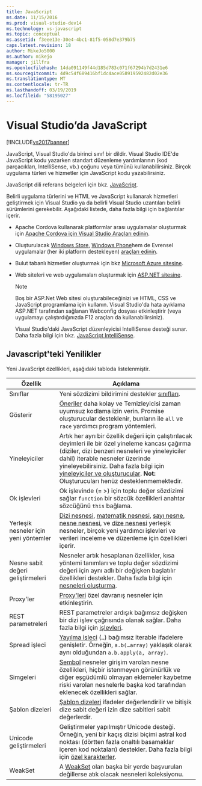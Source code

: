 ```yaml
---
title: JavaScript
ms.date: 11/15/2016
ms.prod: visual-studio-dev14
ms.technology: vs-javascript
ms.topic: conceptual
ms.assetid: f3eee13e-30e4-4bc1-81f5-058d7e379b75
caps.latest.revision: 18
author: MikeJo5000
ms.author: mikejo
manager: jillfra
ms.openlocfilehash: 14da091149f44d185d783c071f67294b7d2431e6
ms.sourcegitcommit: 4d9c54f689416bf1dc4ace058919592482d02e36
ms.translationtype: MT
ms.contentlocale: tr-TR
ms.lasthandoff: 03/19/2019
ms.locfileid: "58195027"
---
```

# <a name="javascript-in-visual-studio"></a>Visual Studio’da JavaScript
[!INCLUDE[vs2017banner](../includes/vs2017banner.md)]

JavaScript, Visual Studio'da birinci sınıf bir dildir. Visual Studio IDE'de JavaScript kodu yazarken standart düzenleme yardımlarının (kod parçacıkları, IntelliSense, vb.) çoğunu veya tümünü kullanabilirsiniz. Birçok uygulama türleri ve hizmetler için JavaScript kodu yazabilirsiniz.

 JavaScript dili referans belgeleri için bkz. [JavaScript](http://msdn.microsoft.com/library/d1et7k7c\(v=vs.94\).aspx).

 Belirli uygulama türlerini ve HTML ve JavaScript kullanarak hizmetleri geliştirmek için Visual Studio ya da belirli Visual Studio uzantıları belirli sürümlerini gerekebilir. Aşağıdaki listede, daha fazla bilgi için bağlantılar içerir.

- Apache Cordova kullanarak platformlar arası uygulamalar oluşturmak için [Apache Cordova için Visual Studio Araçları edinin](http://go.microsoft.com/fwlink/p/?LinkId=397606).

- Oluşturulacak [Windows Store](http://dev.windows.com/develop), [Windows Phone](http://dev.windows.com/develop)hem de Evrensel uygulamalar (her iki platform destekleyen) [araçları edinin](https://developer.microsoft.com/windows/downloads).

- Bulut tabanlı hizmetler oluşturmak için bkz [Microsoft Azure sitesine](http://azure.microsoft.com/documentation/).

- Web siteleri ve web uygulamaları oluşturmak için [ASP.NET sitesine](http://www.asp.net/get-started/websites).

  > [!NOTE]
  >  Boş bir ASP.Net Web sitesi oluşturabileceğinizi ve HTML, CSS ve JavaScript programlama için kullanın. Visual Studio'da hata ayıklama ASP.NET tarafından sağlanan Webconfig dosyası etkinleştirir (veya uygulamayı çalıştırdığınızda F12 araçları da kullanabilirsiniz).

  Visual Studio'daki JavaScript düzenleyicisi IntelliSense desteği sunar. Daha fazla bilgi için bkz. [JavaScript IntelliSense](../ide/javascript-intellisense.md).

## <a name="whats-new-in-javascript"></a>Javascript'teki Yenilikler
 Yeni JavaScript özellikleri, aşağıdaki tabloda listelenmiştir.

|Özellik|Açıklama|
|-------------|-----------------|
|Sınıflar|Yeni sözdizimi bildirimini destekler [sınıfları](https://developer.mozilla.org/docs/Web/JavaScript/Reference/Statements/class).|
|Gösterir|[Öneriler](https://developer.mozilla.org/docs/Web/JavaScript/Reference/Global_Objects/Promise) daha kolay ve Temizleyicisi zaman uyumsuz kodlama izin verin. Promise oluşturucular desteklenir, bunların ile `all` ve `race` yardımcı program yöntemleri.|
|Yineleyiciler|Artık her ayrı bir özellik değeri için çalıştırılacak deyimleri ile bir özel yineleme kancası çağırma (diziler, dizi benzeri nesneleri ve yineleyiciler dahil) iterable nesneler üzerinde yineleyebilirsiniz. Daha fazla bilgi için [yineleyiciler ve oluşturucular](https://developer.mozilla.org/docs/Web/JavaScript/Guide/Iterators_and_Generators). **Not:**  Oluşturucuları henüz desteklenmemektedir.|
|Ok işlevleri|Ok işlevinde (= >) için toplu değer sözdizimi sağlar `function` bir sözcük özellikleri anahtar sözcüğünü `this` bağlama.|
|Yerleşik nesneler için yeni yöntemler|[Dizi nesnesi](https://developer.mozilla.org/docs/Web/JavaScript/Reference/Global_Objects/Array), [matematik nesnesi](https://developer.mozilla.org/docs/Web/JavaScript/Reference/Global_Objects/Math), [sayı nesne](https://developer.mozilla.org/docs/Web/JavaScript/Reference/Global_Objects/Number), [nesne nesnesi](https://developer.mozilla.org/docs/Web/JavaScript/Reference/Global_Objects/Object), ve [dize nesnesi](https://developer.mozilla.org/docs/Web/JavaScript/Reference/Global_Objects/String) yerleşik nesneler, birçok yeni yardımcı işlevleri ve verileri inceleme ve düzenleme için özellikleri içerir.|
|Nesne sabit değeri geliştirmeleri|Nesneler artık hesaplanan özellikler, kısa yöntemi tanımları ve toplu değer sözdizimi değeri için aynı adlı bir değişken başlatılır özellikleri destekler. Daha fazla bilgi için [nesneleri oluşturma](https://developer.mozilla.org/docs/Web/JavaScript/Reference/Global_Objects/Object).|
|Proxy'ler|[Proxy'leri](https://developer.mozilla.org/docs/Web/JavaScript/Reference/Global_Objects/Proxy) özel davranış nesneler için etkinleştirin.|
|REST parametreleri|REST parametreler ardışık bağımsız değişken bir dizi işlev çağrısında olanak sağlar. Daha fazla bilgi için [işlevleri](https://developer.mozilla.org/docs/Web/JavaScript/Reference/Global_Objects/Function).|
|Spread işleci|[Yayılma işleci](https://developer.mozilla.org/docs/Web/JavaScript/Reference/Operators/Spread_operator) (`…`) bağımsız iterable ifadelere genişletir. Örneğin, `a.b(…array)` yaklaşık olarak aynı olduğundan `a.b.apply(a, array)`.|
|Simgeleri|[Sembol](https://developer.mozilla.org/docs/Web/JavaScript/Reference/Global_Objects/Symbol) nesneler girişim varolan nesne özellikleri, hiçbir istenmeyen görünürlük ve diğer eşgüdümlü olmayan eklemeler kaybetme riski varolan nesnelerle başka kod tarafından eklenecek özellikleri sağlar.|
|Şablon dizeleri|[Şablon dizeleri](https://developer.mozilla.org/docs/Web/JavaScript/Reference/Template_literals) ifadeler değerlendirilir ve bitişik dize sabit değeri izin dize sabitleri sabit değerlerdir.|
|Unicode geliştirmeleri|Geliştirmeler yapılmıştır Unicode desteği. Örneğin, yeni bir kaçış dizisi biçimi astral kod noktası (dörtten fazla onaltılı basamaklar içeren kod noktaları) destekler. Daha fazla bilgi için [özel karakterler](https://developer.mozilla.org/docs/Web/JavaScript/Guide/Regular_Expressions#Types_of_special_characters).|
|WeakSet|A [WeakSet](https://developer.mozilla.org/docs/Web/JavaScript/Reference/Global_Objects/WeakSet) olan başka bir yerde başvurulan değillerse atık olacak nesneleri koleksiyonu.|
